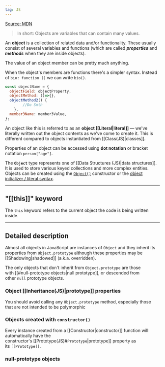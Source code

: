 ```yaml
---
tag: JS
---
```


[Source: MDN]( https://developer.mozilla.org/en-US/docs/Learn/JavaScript/Objects/Basics)

>In short: Objects are variables that can contain many values.

An **object** is a collection of related data and/or functionality. These usually consist of several variables and functions (which are called ***properties*** and ***methods*** when they are inside objects). 

The value of an object member can be pretty much anything.

When the object's members are functions there's a simpler syntax. Instead of `bio: function ()` we can write `bio()`.

``` js
const objectName = {
  objectField: objectProperty,
  objectMethod: ()=>{},
  objectMethod2() {
		//Do Smth  
	},
  member3Name: member3Value,
};
```

An object like this is referred to as an **object [[Literal|literal]]** — we've literally written out the object contents as we've come to create it. This is different compared to objects instantiated from [[Class(JS)|classes]].

Properties of an object can be accessed using **dot notation** or bracket notation `person["age"]`.


The **`Object`** type represents one of [[Data Structures (JS)|data structures]]. It is used to store various keyed collections and more complex entities. Objects can be created using the [`Object()`](https://developer.mozilla.org/en-US/docs/Web/JavaScript/Reference/Global_Objects/Object/Object) constructor or the [object initializer / literal syntax](https://developer.mozilla.org/en-US/docs/Web/JavaScript/Reference/Operators/Object_initializer).

___
## "[[this]]" keyword
The `this` keyword refers to the current object the code is being written inside.

_____
## Detailed description

Almost all objects in JavaScript are instances of `Object` and they inherit its properties from `Object.prototype` although these properties may be [[Shadowing|shadowed]] (a.k.a. overridden).

The only objects that don't inherit from `Object.prototype` are those with [[#null-prototype objects|null prototype]], or descended from other `null` prototype objects.

### Object [[Inheritance(JS)|prototype]] properties

You should avoid calling any `Object.prototype` method, especially those that are not intended to be polymorphic

### Objects created with `constructor()`

Every instance created from a [[Constructor|constructor]] function will automatically have the constructor's [[Prototype(JS)#` Prototype `|prototype]] property as its `[[Prototype]]`.


### null-prototype objects
